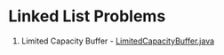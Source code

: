 # Linked List Problems
1. Limited Capacity Buffer - <a href="https://github.com/gopalofssn/linked-list-problems/blob/main/src/main/java/com/gs/linkedlist/buffer/LimitedCapacityBuffer.java"> LimitedCapacityBuffer.java </a>
